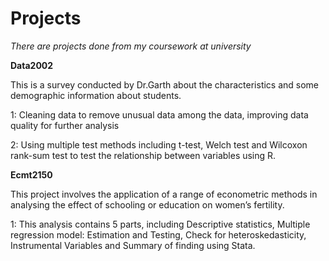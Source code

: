 # Projects

*There are projects done from my coursework at university*

**Data2002** 

This is a survey conducted by Dr.Garth about the characteristics and some demographic information about students.

1: Cleaning data to remove unusual data among the data, improving data quality for further analysis 

2: Using multiple test methods including t-test, Welch test and Wilcoxon rank-sum test to test the relationship between variables using R.

**Ecmt2150**

This project involves the application of a range of econometric methods in analysing the effect of schooling or education on women’s fertility.

1: This analysis contains 5 parts, including Descriptive statistics, Multiple regression model: Estimation and Testing, Check for heteroskedasticity, Instrumental Variables and Summary of finding using Stata.

